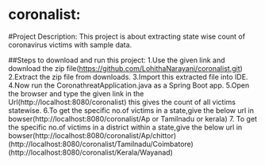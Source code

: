 # coronalist:
#Project Description:
This project is about extracting state wise count of coronavirus victims with sample data.


##Steps to download and run this project:
1.Use the given link and download the zip file(https://github.com/LohithaNarayani/coronalist.git)
2.Extract the zip file from downloads.
3.Import this extracted file into IDE.
4.Now run the CoronathreatApplication.java as a Spring Boot app.
5.Open the browser and type the given link in the Url(http://localhost:8080/coronalist) this gives the count of all victims statewise.
6.To get the specific no.of victims in a state,give the below url in bowser(http://localhost:8080/coronalist/Ap or Tamilnadu or kerala)
7. To get the specific no.of victims in a district within a state,give the below url in bowser(http://localhost:8080/coronalist/Ap/chittor)
(http://localhost:8080/coronalist/Tamilnadu/Coimbatore)
(http://localhost:8080/coronalist/Kerala/Wayanad)





